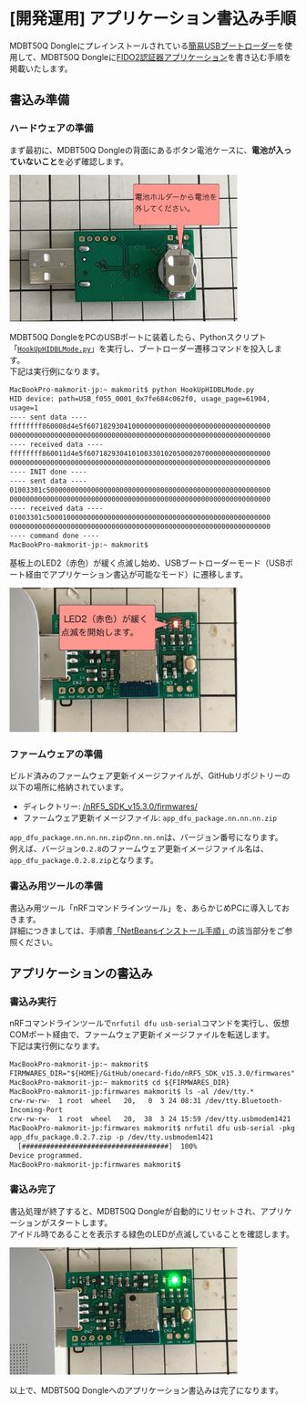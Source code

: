 # [開発運用] アプリケーション書込み手順

MDBT50Q Dongleにプレインストールされている[簡易USBブートローダー](../../nRF5_SDK_v15.3.0/examples/dfu/README.md)を使用して、MDBT50Q Dongleに[FIDO2認証器アプリケーション](../../nRF5_SDK_v15.3.0/README.md)を書き込む手順を掲載いたします。

## 書込み準備

### ハードウェアの準備

まず最初に、MDBT50Q Dongleの背面にあるボタン電池ケースに、<b>電池が入っていないこと</b>を必ず確認します。

<img src="assets02/0000.png" width="400">

MDBT50Q DongleをPCのUSBポートに装着したら、Pythonスクリプト「[`HookUpHIDBLMode.py`](HookUpHIDBLMode.py)」を実行し、ブートローダー遷移コマンドを投入します。<br>
下記は実行例になります。

```
MacBookPro-makmorit-jp:~ makmorit$ python HookUpHIDBLMode.py
HID device: path=USB_f055_0001_0x7fe684c062f0, usage_page=61904, usage=1
---- sent data ----
ffffffff860008d4e5f607182930410000000000000000000000000000000000
0000000000000000000000000000000000000000000000000000000000000000
---- received data ----
ffffffff860011d4e5f607182930410100330102050002070000000000000000
0000000000000000000000000000000000000000000000000000000000000000
---- INIT done ----
---- sent data ----
01003301c5000000000000000000000000000000000000000000000000000000
0000000000000000000000000000000000000000000000000000000000000000
---- received data ----
01003301c5000100000000000000000000000000000000000000000000000000
0000000000000000000000000000000000000000000000000000000000000000
---- command done ----
MacBookPro-makmorit-jp:~ makmorit$
```

基板上のLED2（赤色）が緩く点滅し始め、USBブートローダーモード（USBポート経由でアプリケーション書込が可能なモード）に遷移します。

<img src="assets02/0002.jpg" width="400">

### ファームウェアの準備

ビルド済みのファームウェア更新イメージファイルが、GitHubリポジトリーの以下の場所に格納されています。
- ディレクトリー: [/nRF5_SDK_v15.3.0/firmwares/](../../nRF5_SDK_v15.3.0/firmwares)
- ファームウェア更新イメージファイル: `app_dfu_package.nn.nn.nn.zip`

`app_dfu_package.nn.nn.nn.zip`の`nn.nn.nn`は、バージョン番号になります。<br>
例えば、バージョン`0.2.8`のファームウェア更新イメージファイル名は、`app_dfu_package.0.2.8.zip`となります。

### 書込み用ツールの準備

書込み用ツール「nRFコマンドラインツール」を、あらかじめPCに導入しておきます。<br>
詳細につきましては、手順書[「NetBeansインストール手順」](../../nRF5_SDK_v15.3.0/NETBEANSINST.md)の該当部分をご参照ください。

## アプリケーションの書込み

### 書込み実行

nRFコマンドラインツールで`nrfutil dfu usb-serial`コマンドを実行し、仮想COMポート経由で、ファームウェア更新イメージファイルを転送します。<br>
下記は実行例になります。

```
MacBookPro-makmorit-jp:~ makmorit$ FIRMWARES_DIR="${HOME}/GitHub/onecard-fido/nRF5_SDK_v15.3.0/firmwares"
MacBookPro-makmorit-jp:~ makmorit$ cd ${FIRMWARES_DIR}
MacBookPro-makmorit-jp:firmwares makmorit$ ls -al /dev/tty.*
crw-rw-rw-  1 root  wheel   20,   0  3 24 08:31 /dev/tty.Bluetooth-Incoming-Port
crw-rw-rw-  1 root  wheel   20,  38  3 24 15:59 /dev/tty.usbmodem1421
MacBookPro-makmorit-jp:firmwares makmorit$ nrfutil dfu usb-serial -pkg app_dfu_package.0.2.7.zip -p /dev/tty.usbmodem1421
  [####################################]  100%          
Device programmed.
MacBookPro-makmorit-jp:firmwares makmorit$
```

### 書込み完了

書込処理が終了すると、MDBT50Q Dongleが自動的にリセットされ、アプリケーションがスタートします。<br>
アイドル時であることを表示する緑色のLEDが点滅していることを確認します。

<img src="assets02/0010.jpg" width="400">

以上で、MDBT50Q Dongleへのアプリケーション書込みは完了になります。
